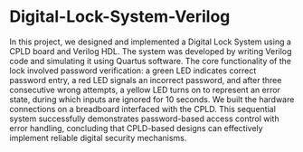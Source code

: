# Digital-Lock-System-Verilog
<p>In this project, we designed and implemented a Digital Lock System using a 
CPLD board and Verilog HDL. The system was developed by writing Verilog 
code and simulating it using Quartus software. The core functionality of the 
lock involved password verification: a green LED indicates correct password 
entry, a red LED signals an incorrect password, and after three consecutive 
wrong attempts, a yellow LED turns on to represent an error state, during 
which inputs are ignored for 10 seconds. We built the hardware 
connections on a breadboard interfaced with the CPLD. This sequential 
system successfully demonstrates password-based access control with error 
handling, concluding that CPLD-based designs can effectively implement 
reliable digital security mechanisms. </p>
